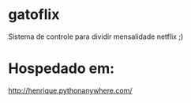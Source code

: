 # gatoflix
Sistema de controle para dividir mensalidade netflix ;)

# Hospedado em:
http://henrique.pythonanywhere.com/
